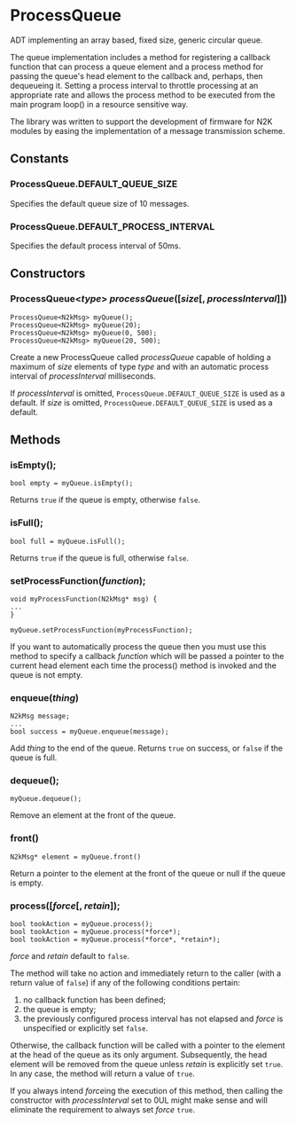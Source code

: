 # ProcessQueue

ADT implementing an array based, fixed size, generic circular queue.

The queue implementation includes a method for registering a callback
function that can process a queue element and a process method for
passing the queue's head element to the callback and, perhaps, then
dequeueing it. Setting a process interval to throttle processing at an
appropriate rate and allows the process method to be executed from the
main program loop() in a resource sensitive way.

The library was written to support the development of firmware for N2K
modules by easing the implementation of a message transmission scheme. 

## Constants

### ProcessQueue.DEFAULT_QUEUE_SIZE
Specifies the default queue size of 10 messages.

### ProcessQueue.DEFAULT_PROCESS_INTERVAL
Specifies the default process interval of 50ms.

## Constructors

### ProcessQueue<*type*> *processQueue*([*size*[, *processInterval*]])
```
ProcessQueue<N2kMsg> myQueue();
ProcessQueue<N2kMsg> myQueue(20);
ProcessQueue<N2kMsg> myQueue(0, 500);
ProcessQueue<N2kMsg> myQueue(20, 500);
```
Create a new ProcessQueue called *processQueue* capable of holding
a maximum of *size* elements of type *type* and with an automatic
process interval of *processInterval* milliseconds.

If *processInterval* is omitted, ```ProcessQueue.DEFAULT_QUEUE_SIZE```
is used as a default. If *size* is omitted, ```ProcessQueue.DEFAULT_QUEUE_SIZE```
is used as a default.

## Methods

### isEmpty();
```
bool empty = myQueue.isEmpty();
```
Returns ```true``` if the queue is empty, otherwise ```false```.

### isFull();
```
bool full = myQueue.isFull();
```
Returns ```true``` if the queue is full, otherwise ```false```.

### setProcessFunction(*function*);
```
void myProcessFunction(N2kMsg* msg) {
...
}

myQueue.setProcessFunction(myProcessFunction);
```
If you want to automatically process the queue then you must use this
method to specify a callback *function* which will be passed a pointer
to the current head element each time the process() method is invoked
and the queue is not empty.

### enqueue(*thing*)
```
N2kMsg message;
...
bool success = myQueue.enqueue(message);
```
Add *thing* to the end of the queue. Returns ```true``` on success, or
```false``` if the queue is full.

### dequeue();
```
myQueue.dequeue();
```
Remove an element at the front of the queue.

### front()
```
N2kMsg* element = myQueue.front()
```
Return a pointer to the element at the front of the queue or null if the
queue is empty.

### process([*force*[, *retain*]);
```
bool tookAction = myQueue.process();
bool tookAction = myQueue.process(*force*);
bool tookAction = myQueue.process(*force*, *retain*);
```
*force* and *retain* default to ```false```.

The method will take no action and immediately return to the caller (with
a return value of ```false```) if any of the following conditions pertain:
1. no callback function has been defined;
2. the queue is empty;
3. the previously configured process interval has not elapsed and *force*
   is unspecified or explicitly set ```false```. 

Otherwise, the callback function will be called with a pointer to the
element at the head of the queue as its only argument.  Subsequently, the
head element will be removed from the queue unless *retain* is explicitly
set ```true```. In any case, the method will return a value of ```true```.

If you always intend *force*ing the execution of this method, then
calling the constructor with *processInterval* set to 0UL might make
sense and will eliminate the requirement to always set *force* ```true```.
